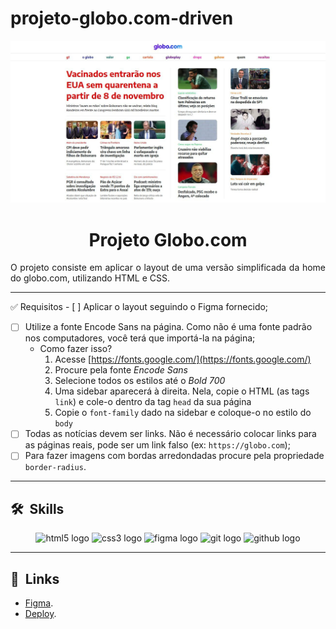 # projeto-globo.com-driven
![Imagem 1](./assets/images/layout.jpeg "Imagem 1")



<h1 align="center">Projeto Globo.com</h1>

<p align="justify">O projeto consiste em aplicar o layout de uma versão simplificada da home do globo.com, utilizando HTML e CSS.</p>
<hr/>
✅ Requisitos                                - [ ]  Aplicar o layout seguindo o Figma fornecido;

- [ ]  Utilize a fonte Encode Sans na página. Como não é uma fonte padrão nos computadores, você terá que importá-la na página;
    - Como fazer isso?
        1. Acesse [https://fonts.google.com/](https://fonts.google.com/)
        2. Procure pela fonte *Encode Sans*
        3. Selecione todos os estilos até o *Bold 700*
        4. Uma sidebar aparecerá à direita. Nela, copie o HTML (as tags `link`) e cole-o dentro da tag `head` da sua página
        5. Copie o `font-family` dado na sidebar e coloque-o no estilo do `body` 
- [ ]  Todas as notícias devem ser links. Não é necessário colocar links para as páginas reais, pode ser um link falso (ex: `https://globo.com`);
- [ ]  Para fazer imagens com bordas arredondadas procure pela propriedade `border-radius`.
<hr/>

## 🛠 &nbsp;Skills
<div align="center">
  <img src="https://cdn.jsdelivr.net/gh/devicons/devicon/icons/html5/html5-original.svg" height="40" width="52" alt="html5 logo"  />
  <img src="https://cdn.jsdelivr.net/gh/devicons/devicon/icons/css3/css3-original.svg" height="40" width="52" alt="css3 logo"  />
  <img src="https://cdn.jsdelivr.net/gh/devicons/devicon/icons/figma/figma-original.svg" height="40" width="52" alt="figma logo"   />        
  <img src="https://cdn.jsdelivr.net/gh/devicons/devicon/icons/git/git-original.svg" height="40" width="52" alt="git logo"  />
  <img src="https://cdn.jsdelivr.net/gh/devicons/devicon/icons/github/github-original.svg" height="40" width="52" alt="github logo" />                                   
</div>
<hr/>

## 🚀 &nbsp;Links

- [Figma](https://www.figma.com/file/TusiAOJUwrEsBph6gYhUNf/Projeto-Globo.com?node-id=0-1&t=g4U0zOY3N32jNeSL-0).<br/>
- [Deploy](https://lnkd.in/gHGswg8v).<br/>
